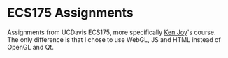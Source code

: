 # ECS175 Assignments
Assignments from UCDavis ECS175, more specifically [Ken Joy]'s  course. The only difference is that I chose to use WebGL, JS and HTML instead of OpenGL and Qt.

[Ken Joy]:http://graphics.cs.ucdavis.edu/~joy/ecs175/
